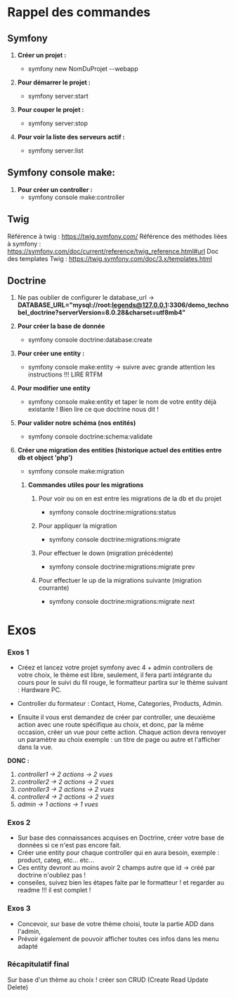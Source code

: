 # Rappel des commandes #

## Symfony ##
1. **Créer un projet :**
    - symfony new NomDuProjet --webapp

2. **Pour démarrer le projet :**
    - symfony server:start

3. **Pour couper le projet :**
    - symfony server:stop

4. **Pour voir la liste des serveurs actif :**
    - symfony server:list


## Symfony console make: ##
1. **Pour créer un controller :** 
    - symfony console make:controller


## Twig ##
Référence à twig : https://twig.symfony.com/
Référence des méthodes liées à symfony : https://symfony.com/doc/current/reference/twig_reference.html#url
Doc des templates Twig : https://twig.symfony.com/doc/3.x/templates.html

## Doctrine ##
1. Ne pas oublier de configurer le database_url ->
**DATABASE_URL="mysql://root:legends@127.0.0.1:3306/demo_technobel_doctrine?serverVersion=8.0.28&charset=utf8mb4"**

1. **Pour créer la base de donnée** 
    - symfony console doctrine:database:create

2. **Pour créer une entity :** 
    - symfony console make:entity -> suivre avec grande attention les instructions !!! LIRE RTFM

3. **Pour modifier une entity**
    - symfony console make:entity et taper le nom de votre entity déjà existante ! Bien lire ce que doctrine nous dit !

4. **Pour valider notre schéma (nos entités)** 
    - symfony console doctrine:schema:validate

5. **Créer une migration des entities (historique actuel des entities entre db et object 'php')**
    - symfony console make:migration
    1. **Commandes utiles pour les migrations**

        1. Pour voir ou on en est entre les migrations de la db et du projet 
            - symfony console doctrine:migrations:status

        2. Pour appliquer la migration 
            - symfony console doctrine:migrations:migrate

        3. Pour effectuer le down (migration précédente)
            - symfony console doctrine:migrations:migrate prev
            
        4. Pour effectuer le up de la migrations suivante (migration courrante)
            - symfony console doctrine:migrations:migrate next

# Exos #
### Exos 1 ###
- Créez et lancez votre projet symfony avec 4 + admin controllers de votre choix, le thème est libre, seulement, il fera parti intégrante du 
cours pour le suivi du fil rouge, le formatteur partira sur le thème suivant : Hardware PC.

- Controller du formateur : Contact, Home, Categories, Products, Admin.

- Ensuite il vous erst demandez de créer par controller, une deuxième action avec une route spécifique au choix, et donc, par la même 
occasion, créer un vue pour cette action. Chaque action devra renvoyer un paramètre au choix exemple : un titre de page ou autre
et l'afficher dans la vue.

**DONC :**
1. *controller1 -> 2 actions -> 2 vues*
2. *controller2 -> 2 actions -> 2 vues*
3. *controller3 -> 2 actions -> 2 vues*
4. *controller4 -> 2 actions -> 2 vues*
5. *admin -> 1 actions -> 1 vues*


### Exos 2 ###
- Sur base des connaissances acquises en Doctrine, créer votre base de données si ce n'est pas encore fait.
- Créer une entity pour chaque controller qui en aura besoin, exemple : product, categ, etc... etc...
- Ces entity devront au moins avoir 2 champs autre que id -> créé par doctrine n'oubliez pas !
- conseiles, suivez bien les étapes faite par le formatteur ! et regarder au readme !!! il est complet !


### Exos 3 ###
- Concevoir, sur base de votre thème choisi, toute la partie ADD dans l'admin, 
- Prévoir également de pouvoir afficher toutes ces infos dans les menu adapté


### Récapitulatif final ###
Sur base d'un thème au choix ! créer son CRUD (Create Read Update Delete)